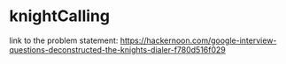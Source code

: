 # knightCalling
link to the problem statement: https://hackernoon.com/google-interview-questions-deconstructed-the-knights-dialer-f780d516f029
